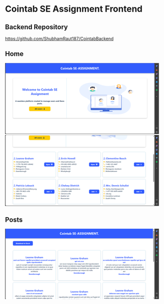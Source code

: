 # Cointab SE Assignment Frontend
## Backend Repository
https://github.com/ShubhamRaut187/CointabBackend

## Home
![Home](https://github.com/ShubhamRaut187/CointabFrontend/blob/main/src/Images/Home.png?raw=true)
![User](https://github.com/ShubhamRaut187/CointabFrontend/blob/main/src/Images/User.png?raw=true)

## Posts
![Posts](https://github.com/ShubhamRaut187/CointabFrontend/blob/main/src/Images/Posts.png?raw=true)
